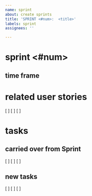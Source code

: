 ```yaml
---
name: sprint
about: create sprints
title: 'SPRINT <#num>:  <title>'
labels: sprint
assignees: ''

---
```


# sprint <#num>

## time frame
<dates>

# related user stories
[ ] <US link>
[ ] <US link>
[ ] <US link>

# tasks

## carried over from Sprint <prev sprint number>

[ ] <task details>
[ ] <task details>
[ ] <task details>


## new tasks

[ ] <task details>
[ ] <task details>
[ ] <task details>
